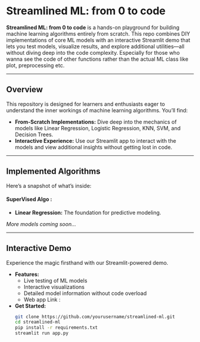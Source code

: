 # Streamlined ML: from 0 to code

**Streamlined ML: from 0 to code** is a hands-on playground for building machine learning algorithms entirely from scratch. This repo combines DIY implementations of core ML models with an interactive Streamlit demo that lets you test models, visualize results, and explore additional utilities—all without diving deep into the code complexity. Especially for those who wanna see the code of other functions rather than the actual ML class like plot, preprocessing etc.

---

## Overview
This repository is designed for learners and enthusiasts eager to understand the inner workings of machine learning algorithms. You’ll find:
- **From-Scratch Implementations:** Dive deep into the mechanics of models like Linear Regression, Logistic Regression, KNN, SVM, and Decision Trees.
- **Interactive Experience:** Use our Streamlit app to interact with the models and view additional insights without getting lost in code.
  
---

## Implemented Algorithms
Here’s a snapshot of what’s inside:
 #### SuperVised Algo :
  - **Linear Regression:** The foundation for predictive modeling.

*More models coming soon...*

---

## Interactive Demo
Experience the magic firsthand with our Streamlit-powered demo.
- **Features:**
  - Live testing of ML models
  - Interactive visualizations
  - Detailed model information without code overload
  - Web app Link : 
- **Get Started:**
  ```bash
  git clone https://github.com/yourusername/streamlined-ml.git
  cd streamlined-ml
  pip install -r requirements.txt
  streamlit run app.py
